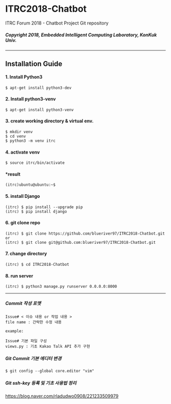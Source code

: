 # ITRC2018-Chatbot

ITRC Forum 2018 - Chatbot Project Git repository

##### Copyright 2018, Embedded Intelligent Computing Laboratory, KonKuk Univ.

---------------------------------------
Installation Guide
---------------------------------------

#### 1. Install Python3

    $ apt-get install python3-dev

#### 2. Install python3-venv

    $ apt-get install python3-venv

#### 3. create working directory & virtual env.

    $ mkdir venv
    $ cd venv
    $ python3 -m venv itrc

#### 4. activate venv

    $ source itrc/bin/activate
	
#### *result

    (itrc)ubuntu@ubuntu:~$


#### 5. install Django

    (itrc) $ pip install --upgrade pip
    (itrc) $ pip install django


#### 6. git clone repo

    (itrc) $ git clone https://github.com/blueriver97/ITRC2018-Chatbot.git
    or
    (itrc) $ git clone git@github.com:blueriver97/ITRC2018-Chatbot.git
#### 7. change directory

    (itrc) $ cd ITRC2018-Chatbot

#### 8. run server
    
    (itrc) $ python3 manage.py runserver 0.0.0.0:8000
    
---------------------------------------

##### Commit 작성 포맷
    
    Issue# < 이슈 내용 or 작업 내용 >
    file name : 간략한 수정 내용

    example:

    Issue# 기본 파일 구성
    views.py : 기초 Kakao Talk API 추가 구현
    
    
##### Git Commit 기본 에디터 변경

    $ git config --global core.editor "vim"
    

##### Git ssh-key 등록 및 기초 사용법 정리
https://blog.naver.com/rladudwo0908/221233509979
